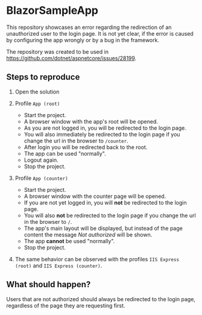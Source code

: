# BlazorSampleApp

This repository showcases an error regarding the redirection of an unauthorized user to the login page. It is not yet clear, if the error is caused by configuring the app wrongly or by a bug in the framework.

The repository was created to be used in https://github.com/dotnet/aspnetcore/issues/28199.

## Steps to reproduce
1. Open the solution

1. Profile `App (root)`
   + Start the project.
   + A browser window with the app's root will be opened.
   + As you are not logged in, you will be redirected to the login page.
   + You will also immediately be redirected to the login page if you change the url in the browser to `/counter`.
   + After login you will be redirected back to the root.
   + The app can be used "normally".
   + Logout again.
   + Stop the project.

1. Profile `App (counter)`
   + Start the project.
   + A browser window with the counter page will be opened.
   + If you are not yet logged in, you will **not** be redirected to the login page.
   + You will also **not** be redirected to the login page if you change the url in the browser to `/`.
   + The app's main layout will be displayed, but instead of the page content the message *Not authorized* will be shown.
   + The app **cannot** be used "normally".
   + Stop the project.

1. The same behavior can be observed with the profiles `IIS Express (root)` and `IIS Express (counter)`.

## What should happen?

Users that are not authorized should always be redirected to the login page, regardless of the page they are requesting first.
